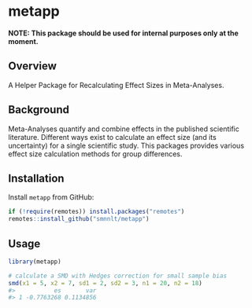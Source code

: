 # metapp


<!-- README.md is generated from README.qmd. Please edit that file -->

**NOTE: This package should be used for internal purposes only at the
moment.**

## Overview

A Helper Package for Recalculating Effect Sizes in Meta-Analyses.

## Background

Meta-Analyses quantify and combine effects in the published scientific
literature. Different ways exist to calculate an effect size (and its
uncertainty) for a single scientific study. This packages provides
various effect size calculation methods for group differences.

## Installation

Install `metapp` from GitHub:

``` r
if (!require(remotes)) install.packages("remotes")
remotes::install_github("smnnlt/metapp")
```

## Usage

``` r
library(metapp)

# calculate a SMD with Hedges correction for small sample bias
smd(x1 = 5, x2 = 7, sd1 = 2, sd2 = 3, n1 = 20, n2 = 18)
#>           es       var
#> 1 -0.7763268 0.1134856
```

